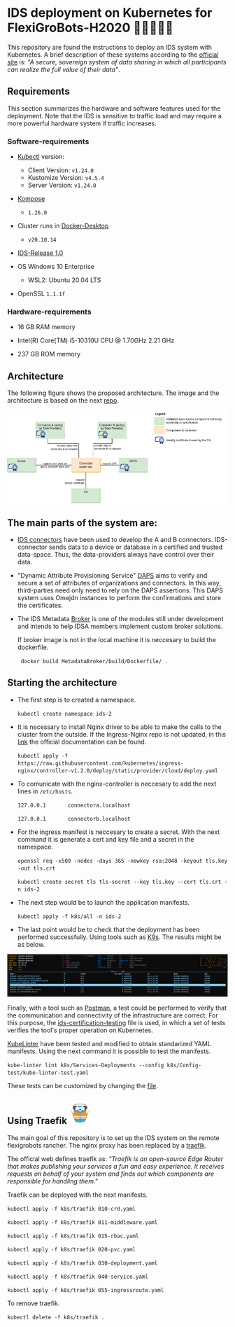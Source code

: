 # IDS deployment on Kubernetes for FlexiGroBots-H2020 🚁🌽🌽🌽🚁

This repository are found the instructions to deploy an IDS system with Kubernetes. A brief description of these systems according to the [official site](https://internationaldataspaces.org/) is: *"A secure, sovereign system of data sharing in which all participants can realize the full value of their data"*. 

## Requirements

This section summarizes the hardware and software features used for the deployment. Note that the IDS is sensitive to traffic load and may require a more powerful hardware system if traffic increases.

### Software-requirements

- [Kubectl](https://kubernetes.io/es/docs/tasks/tools/) version:
  - Client Version: `v1.24.0`
  - Kustomize Version: `v4.5.4`
  - Server Version: `v1.24.0`
- [Kompose](https://kompose.io/)
  - `1.26.0`

- Cluster runs in [Docker-Desktop](https://docs.docker.com/desktop/windows/install/)
  - `v20.10.14`

-  [IDS-Release 1.0](https://github.com/International-Data-Spaces-Association/IDS-testbed)
-   OS Windows 10 Enterprise
    -   WSL2: Ubuntu 20.04 LTS
  
- OpenSSL `1.1.1f`

### Hardware-requirements
- 16 GB RAM memory
- Intel(R) Core(TM) i5-10310U CPU @ 1.70GHz   2.21 GHz

- 237 GB ROM memory

## Architecture

The following figure shows the proposed architecture. The image and the architecture is based on the next [repo](https://github.com/International-Data-Spaces-Association/IDS-testbed).

![figura](./pictures/Testbed_1.0.png)

The main parts of the system are:
- 
-  [IDS connectors](https://international-data-spaces-association.github.io/DataspaceConnector/) have been used to develop the A and B connectors. IDS-connector sends data to a device or database in a certified and trusted data-space. Thus, the data-providers always have control over their data. 
  
- "Dynamic Attribute Provisioning Service" [DAPS](https://github.com/International-Data-Spaces-Association/IDS-G/blob/main/Components/IdentityProvider/DAPS/README.md) aims to verify and secure a set of attributes of organizations and connectors. In this way, third-parties need only need to rely on the DAPS assertions. This DAPS system uses Omejdn instances to perform the confirmations and store the certificates. 
  
- The IDS Metadata [Broker](https://github.com/International-Data-Spaces-Association/metadata-broker-open-core) is one of the modules still under development and intends to help IDSA members implement custom broker solutions.

  If broker image is not in the local machine it is neccesary to build the dockerfile. 

  ` docker build MetadataBroker/build/Dockerfile/ .`

## Starting the architecture

- The first step is to created a namespace.
  
  `kubectl create namespace ids-2`
  


- It is necessary to install Nginx driver to be able to make the calls to the cluster from the outside. If the Ingress-Nginx repo is not updated, in this [link](https://kubernetes.github.io/ingress-nginx/deploy/) the official documentation can be found.

    `kubectl apply -f https://raw.githubusercontent.com/kubernetes/ingress-nginx/controller-v1.2.0/deploy/static/provider/cloud/deploy.yaml`

- To comunicate with the nginx-controller is neccesary to add the next lines in `/etc/hosts`.
  
    `127.0.0.1       connectora.localhost`
    
    `127.0.0.1       connectorb.localhost`

- For the ingress manifest is neccesary to create a secret. With the next command it is generate a cert and key file and a secret in the namespace.
  
    `openssl req -x509 -nodes -days 365 -newkey rsa:2048 -keyout tls.key -out tls.crt`

    `kubectl create secret tls tls-secret --key tls.key --cert tls.crt -n ids-2`

- The next step would be to launch the application manifests.

    `kubectl apply -f k8s/all -n ids-2`

- The last point would be to check that the deployment has been performed successfully. Using tools such as [K9s](https://k9scli.io/). The results might be as below. 
    

![figura](./pictures/pods_running_k9s.png)


Finally, with a tool such as [Postman](https://www.postman.com/), a test could be performed to verify that the communication and connectivity of the infrastructure are correct. For this purpose, the [ids-certification-testing](TestbedPreconfiguration.postman_collection.json) file is used, in which a set of tests verifies the tool's proper operation on Kubernetes.


[KubeLinter](https://docs.kubelinter.io/#/) have been tested and modified to obtain standarized YAML manifests. Using the next command it is possible to test the manifests.

`kube-linter lint k8s/Services-Deployments --config k8s/Config-test/kube-linter-test.yaml`

These tests can be customized by changing the [file](k8s\Config-tests\kube-linter-test.yaml).

## Using Traefik <img src="pictures/img-buildkite/traefik2.png" width="50" height="50" alt="jetpack"/>

The main goal of this repository is to set up the IDS system on the remote flexigrobots rancher. The nginx proxy has been replaced by a [traefik](https://doc.traefik.io/traefik/).

The official web defines traefik as:
*"Traefik is an open-source Edge Router that makes publishing your services a fun and easy experience. It receives requests on behalf of your system and finds out which components are responsible for handling them."*

Traefik can be deployed with the next manifests.

  `kubectl apply -f k8s/traefik 010-crd.yaml`
  
  `kubectl apply -f k8s/traefik 011-middleware.yaml`
  
  `kubectl apply -f k8s/traefik 015-rbac.yaml`
  
  `kubectl apply -f k8s/traefik 020-pvc.yaml`
  
  `kubectl apply -f k8s/traefik 030-deployment.yaml`
  
  `kubectl apply -f k8s/traefik 040-service.yaml`
  
  `kubectl apply -f k8s/traefik 055-ingressroute.yaml`

To remove traefik.

  `kubectl delete -f k8s/traefik .`
